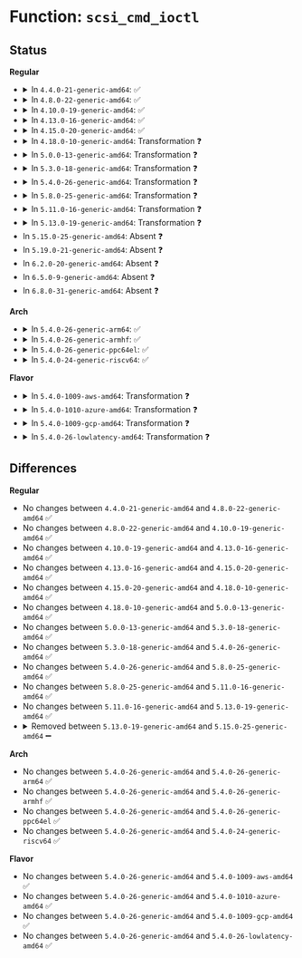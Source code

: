# Function: <code>scsi_cmd_ioctl</code>

## Status
<b>Regular</b>
<ul>
<li>
<details>
<summary>In <code>4.4.0-21-generic-amd64</code>: ✅</summary>

```c
int scsi_cmd_ioctl(struct request_queue * q, struct gendisk * bd_disk, fmode_t mode, unsigned int cmd, void * arg)
```

```json
{
  "name": "scsi_cmd_ioctl",
  "collision_type": "Unique Global",
  "inline_type": "No",
  "funcs": [
    {
      "addr": 18446744071582827952,
      "name": "scsi_cmd_ioctl",
      "external": true,
      "loc": "block/scsi_ioctl.c:562",
      "file": "block/scsi_ioctl.c",
      "inline": "seen, unknown",
      "caller_inline": [],
      "caller_func": [
        "block/bsg.c:bsg_ioctl"
      ]
    }
  ],
  "symbols": [
    {
      "addr": 18446744071582827952,
      "name": "scsi_cmd_ioctl",
      "section": ".text",
      "bind": "STB_GLOBAL",
      "size": 1052
    }
  ]
}
```
</details>
</li>
<li>
<details>
<summary>In <code>4.8.0-22-generic-amd64</code>: ✅</summary>

```c
int scsi_cmd_ioctl(struct request_queue * q, struct gendisk * bd_disk, fmode_t mode, unsigned int cmd, void * arg)
```

```json
{
  "name": "scsi_cmd_ioctl",
  "collision_type": "Unique Global",
  "inline_type": "No",
  "funcs": [
    {
      "addr": 18446744071583107328,
      "name": "scsi_cmd_ioctl",
      "external": true,
      "loc": "block/scsi_ioctl.c:562",
      "file": "block/scsi_ioctl.c",
      "inline": "seen, unknown",
      "caller_inline": [],
      "caller_func": [
        "block/bsg.c:bsg_ioctl"
      ]
    }
  ],
  "symbols": [
    {
      "addr": 18446744071583107328,
      "name": "scsi_cmd_ioctl",
      "section": ".text",
      "bind": "STB_GLOBAL",
      "size": 1058
    }
  ]
}
```
</details>
</li>
<li>
<details>
<summary>In <code>4.10.0-19-generic-amd64</code>: ✅</summary>

```c
int scsi_cmd_ioctl(struct request_queue * q, struct gendisk * bd_disk, fmode_t mode, unsigned int cmd, void * arg)
```

```json
{
  "name": "scsi_cmd_ioctl",
  "collision_type": "Unique Global",
  "inline_type": "No",
  "funcs": [
    {
      "addr": 18446744071583218832,
      "name": "scsi_cmd_ioctl",
      "external": true,
      "loc": "block/scsi_ioctl.c:565",
      "file": "block/scsi_ioctl.c",
      "inline": "seen, unknown",
      "caller_inline": [],
      "caller_func": [
        "block/bsg.c:bsg_ioctl"
      ]
    }
  ],
  "symbols": [
    {
      "addr": 18446744071583218832,
      "name": "scsi_cmd_ioctl",
      "section": ".text",
      "bind": "STB_GLOBAL",
      "size": 1058
    }
  ]
}
```
</details>
</li>
<li>
<details>
<summary>In <code>4.13.0-16-generic-amd64</code>: ✅</summary>

```c
int scsi_cmd_ioctl(struct request_queue * q, struct gendisk * bd_disk, fmode_t mode, unsigned int cmd, void * arg)
```

```json
{
  "name": "scsi_cmd_ioctl",
  "collision_type": "Unique Global",
  "inline_type": "No",
  "funcs": [
    {
      "addr": 18446744071583316560,
      "name": "scsi_cmd_ioctl",
      "external": true,
      "loc": "block/scsi_ioctl.c:563",
      "file": "block/scsi_ioctl.c",
      "inline": "seen, unknown",
      "caller_inline": [],
      "caller_func": [
        "block/bsg.c:bsg_ioctl"
      ]
    }
  ],
  "symbols": [
    {
      "addr": 18446744071583316560,
      "name": "scsi_cmd_ioctl",
      "section": ".text",
      "bind": "STB_GLOBAL",
      "size": 1073
    }
  ]
}
```
</details>
</li>
<li>
<details>
<summary>In <code>4.15.0-20-generic-amd64</code>: ✅</summary>

```c
int scsi_cmd_ioctl(struct request_queue * q, struct gendisk * bd_disk, fmode_t mode, unsigned int cmd, void * arg)
```

```json
{
  "name": "scsi_cmd_ioctl",
  "collision_type": "Unique Global",
  "inline_type": "No",
  "funcs": [
    {
      "addr": 18446744071583499488,
      "name": "scsi_cmd_ioctl",
      "external": true,
      "loc": "block/scsi_ioctl.c:563",
      "file": "block/scsi_ioctl.c",
      "inline": "seen, unknown",
      "caller_inline": [],
      "caller_func": [
        "block/bsg.c:bsg_ioctl"
      ]
    }
  ],
  "symbols": [
    {
      "addr": 18446744071583499488,
      "name": "scsi_cmd_ioctl",
      "section": ".text",
      "bind": "STB_GLOBAL",
      "size": 1073
    }
  ]
}
```
</details>
</li>
<li>
<details>
<summary>In <code>4.18.0-10-generic-amd64</code>: Transformation ❓</summary>

```c
int scsi_cmd_ioctl(struct request_queue * q, struct gendisk * bd_disk, fmode_t mode, unsigned int cmd, void * arg)
```

```json
{
  "name": "scsi_cmd_ioctl",
  "collision_type": "Unique Global",
  "inline_type": "No",
  "funcs": [
    {
      "addr": 0,
      "name": "scsi_cmd_ioctl",
      "external": true,
      "loc": "block/scsi_ioctl.c:559",
      "file": "block/scsi_ioctl.c",
      "inline": "seen, unknown",
      "caller_inline": [],
      "caller_func": [
        "block/scsi_ioctl.c:scsi_cmd_blk_ioctl",
        "block/bsg.c:bsg_ioctl"
      ]
    }
  ],
  "symbols": [
    {
      "addr": 18446744071583714193,
      "name": "scsi_cmd_ioctl.cold.12",
      "section": ".text",
      "bind": "STB_LOCAL",
      "size": 75
    },
    {
      "addr": 18446744071583713088,
      "name": "scsi_cmd_ioctl",
      "section": ".text",
      "bind": "STB_GLOBAL",
      "size": 1003
    }
  ]
}
```
</details>
</li>
<li>
<details>
<summary>In <code>5.0.0-13-generic-amd64</code>: Transformation ❓</summary>

```c
int scsi_cmd_ioctl(struct request_queue * q, struct gendisk * bd_disk, fmode_t mode, unsigned int cmd, void * arg)
```

```json
{
  "name": "scsi_cmd_ioctl",
  "collision_type": "Unique Global",
  "inline_type": "No",
  "funcs": [
    {
      "addr": 0,
      "name": "scsi_cmd_ioctl",
      "external": true,
      "loc": "block/scsi_ioctl.c:559",
      "file": "block/scsi_ioctl.c",
      "inline": "seen, unknown",
      "caller_inline": [],
      "caller_func": [
        "block/scsi_ioctl.c:scsi_cmd_blk_ioctl",
        "block/bsg.c:bsg_ioctl"
      ]
    }
  ],
  "symbols": [
    {
      "addr": 18446744071583823441,
      "name": "scsi_cmd_ioctl.cold.12",
      "section": ".text",
      "bind": "STB_LOCAL",
      "size": 75
    },
    {
      "addr": 18446744071583822336,
      "name": "scsi_cmd_ioctl",
      "section": ".text",
      "bind": "STB_GLOBAL",
      "size": 1003
    }
  ]
}
```
</details>
</li>
<li>
<details>
<summary>In <code>5.3.0-18-generic-amd64</code>: Transformation ❓</summary>

```c
int scsi_cmd_ioctl(struct request_queue * q, struct gendisk * bd_disk, fmode_t mode, unsigned int cmd, void * arg)
```

```json
{
  "name": "scsi_cmd_ioctl",
  "collision_type": "Unique Global",
  "inline_type": "No",
  "funcs": [
    {
      "addr": 0,
      "name": "scsi_cmd_ioctl",
      "external": true,
      "loc": "block/scsi_ioctl.c:545",
      "file": "block/scsi_ioctl.c",
      "inline": "seen, unknown",
      "caller_inline": [],
      "caller_func": [
        "block/scsi_ioctl.c:scsi_cmd_blk_ioctl",
        "block/bsg.c:bsg_ioctl"
      ]
    }
  ],
  "symbols": [
    {
      "addr": 18446744071584013985,
      "name": "scsi_cmd_ioctl.cold",
      "section": ".text",
      "bind": "STB_LOCAL",
      "size": 76
    },
    {
      "addr": 18446744071584012880,
      "name": "scsi_cmd_ioctl",
      "section": ".text",
      "bind": "STB_GLOBAL",
      "size": 998
    }
  ]
}
```
</details>
</li>
<li>
<details>
<summary>In <code>5.4.0-26-generic-amd64</code>: Transformation ❓</summary>

```c
int scsi_cmd_ioctl(struct request_queue * q, struct gendisk * bd_disk, fmode_t mode, unsigned int cmd, void * arg)
```

```json
{
  "name": "scsi_cmd_ioctl",
  "collision_type": "Unique Global",
  "inline_type": "No",
  "funcs": [
    {
      "addr": 0,
      "name": "scsi_cmd_ioctl",
      "external": true,
      "loc": "block/scsi_ioctl.c:545",
      "file": "block/scsi_ioctl.c",
      "inline": "seen, unknown",
      "caller_inline": [],
      "caller_func": [
        "block/scsi_ioctl.c:scsi_cmd_blk_ioctl",
        "block/bsg.c:bsg_ioctl"
      ]
    }
  ],
  "symbols": [
    {
      "addr": 18446744071584117521,
      "name": "scsi_cmd_ioctl.cold",
      "section": ".text",
      "bind": "STB_LOCAL",
      "size": 76
    },
    {
      "addr": 18446744071584116416,
      "name": "scsi_cmd_ioctl",
      "section": ".text",
      "bind": "STB_GLOBAL",
      "size": 998
    }
  ]
}
```
</details>
</li>
<li>
<details>
<summary>In <code>5.8.0-25-generic-amd64</code>: Transformation ❓</summary>

```c
int scsi_cmd_ioctl(struct request_queue * q, struct gendisk * bd_disk, fmode_t mode, unsigned int cmd, void * arg)
```

```json
{
  "name": "scsi_cmd_ioctl",
  "collision_type": "Unique Global",
  "inline_type": "No",
  "funcs": [
    {
      "addr": 0,
      "name": "scsi_cmd_ioctl",
      "external": true,
      "loc": "block/scsi_ioctl.c:776",
      "file": "block/scsi_ioctl.c",
      "inline": "seen, unknown",
      "caller_inline": [],
      "caller_func": [
        "block/bsg.c:bsg_ioctl"
      ]
    }
  ],
  "symbols": [
    {
      "addr": 18446744071584515143,
      "name": "scsi_cmd_ioctl.cold",
      "section": ".text",
      "bind": "STB_LOCAL",
      "size": 85
    },
    {
      "addr": 18446744071584513424,
      "name": "scsi_cmd_ioctl",
      "section": ".text",
      "bind": "STB_GLOBAL",
      "size": 660
    }
  ]
}
```
</details>
</li>
<li>
<details>
<summary>In <code>5.11.0-16-generic-amd64</code>: Transformation ❓</summary>

```c
int scsi_cmd_ioctl(struct request_queue * q, struct gendisk * bd_disk, fmode_t mode, unsigned int cmd, void * arg)
```

```json
{
  "name": "scsi_cmd_ioctl",
  "collision_type": "Unique Global",
  "inline_type": "No",
  "funcs": [
    {
      "addr": 0,
      "name": "scsi_cmd_ioctl",
      "external": true,
      "loc": "block/scsi_ioctl.c:767",
      "file": "block/scsi_ioctl.c",
      "inline": "seen, unknown",
      "caller_inline": [],
      "caller_func": [
        "block/bsg.c:bsg_ioctl"
      ]
    }
  ],
  "symbols": [
    {
      "addr": 18446744071591377635,
      "name": "scsi_cmd_ioctl.cold",
      "section": ".text",
      "bind": "STB_LOCAL",
      "size": 85
    },
    {
      "addr": 18446744071584623344,
      "name": "scsi_cmd_ioctl",
      "section": ".text",
      "bind": "STB_GLOBAL",
      "size": 661
    }
  ]
}
```
</details>
</li>
<li>
<details>
<summary>In <code>5.13.0-19-generic-amd64</code>: Transformation ❓</summary>

```c
int scsi_cmd_ioctl(struct request_queue * q, struct gendisk * bd_disk, fmode_t mode, unsigned int cmd, void * arg)
```

```json
{
  "name": "scsi_cmd_ioctl",
  "collision_type": "Unique Global",
  "inline_type": "No",
  "funcs": [
    {
      "addr": 0,
      "name": "scsi_cmd_ioctl",
      "external": true,
      "loc": "block/scsi_ioctl.c:763",
      "file": "block/scsi_ioctl.c",
      "inline": "seen, unknown",
      "caller_inline": [],
      "caller_func": [
        "block/bsg.c:bsg_ioctl"
      ]
    }
  ],
  "symbols": [
    {
      "addr": 18446744071591319875,
      "name": "scsi_cmd_ioctl.cold",
      "section": ".text",
      "bind": "STB_LOCAL",
      "size": 85
    },
    {
      "addr": 18446744071584651568,
      "name": "scsi_cmd_ioctl",
      "section": ".text",
      "bind": "STB_GLOBAL",
      "size": 646
    }
  ]
}
```
</details>
</li>
<li>
In <code>5.15.0-25-generic-amd64</code>: Absent ❓
</li>
<li>
In <code>5.19.0-21-generic-amd64</code>: Absent ❓
</li>
<li>
In <code>6.2.0-20-generic-amd64</code>: Absent ❓
</li>
<li>
In <code>6.5.0-9-generic-amd64</code>: Absent ❓
</li>
<li>
In <code>6.8.0-31-generic-amd64</code>: Absent ❓
</li>
</ul>
<b>Arch</b>
<ul>
<li>
<details>
<summary>In <code>5.4.0-26-generic-arm64</code>: ✅</summary>

```c
int scsi_cmd_ioctl(struct request_queue * q, struct gendisk * bd_disk, fmode_t mode, unsigned int cmd, void * arg)
```

```json
{
  "name": "scsi_cmd_ioctl",
  "collision_type": "Unique Global",
  "inline_type": "No",
  "funcs": [
    {
      "addr": 18446603336495959048,
      "name": "scsi_cmd_ioctl",
      "external": true,
      "loc": "block/scsi_ioctl.c:545",
      "file": "block/scsi_ioctl.c",
      "inline": "seen, unknown",
      "caller_inline": [],
      "caller_func": [
        "block/scsi_ioctl.c:scsi_cmd_blk_ioctl",
        "block/bsg.c:bsg_ioctl"
      ]
    }
  ],
  "symbols": [
    {
      "addr": 18446603336495959048,
      "name": "scsi_cmd_ioctl",
      "section": ".text",
      "bind": "STB_GLOBAL",
      "size": 2660
    }
  ]
}
```
</details>
</li>
<li>
<details>
<summary>In <code>5.4.0-26-generic-armhf</code>: ✅</summary>

```c
int scsi_cmd_ioctl(struct request_queue * q, struct gendisk * bd_disk, fmode_t mode, unsigned int cmd, void * arg)
```

```json
{
  "name": "scsi_cmd_ioctl",
  "collision_type": "Unique Global",
  "inline_type": "No",
  "funcs": [
    {
      "addr": 3229304220,
      "name": "scsi_cmd_ioctl",
      "external": true,
      "loc": "block/scsi_ioctl.c:545",
      "file": "block/scsi_ioctl.c",
      "inline": "seen, unknown",
      "caller_inline": [],
      "caller_func": [
        "block/scsi_ioctl.c:scsi_cmd_blk_ioctl",
        "block/bsg.c:bsg_ioctl"
      ]
    }
  ],
  "symbols": [
    {
      "addr": 3229304220,
      "name": "scsi_cmd_ioctl",
      "section": ".text",
      "bind": "STB_GLOBAL",
      "size": 1508
    }
  ]
}
```
</details>
</li>
<li>
<details>
<summary>In <code>5.4.0-26-generic-ppc64el</code>: ✅</summary>

```c
int scsi_cmd_ioctl(struct request_queue * q, struct gendisk * bd_disk, fmode_t mode, unsigned int cmd, void * arg)
```

```json
{
  "name": "scsi_cmd_ioctl",
  "collision_type": "Unique Global",
  "inline_type": "No",
  "funcs": [
    {
      "addr": 13835058055290180512,
      "name": "scsi_cmd_ioctl",
      "external": true,
      "loc": "block/scsi_ioctl.c:545",
      "file": "block/scsi_ioctl.c",
      "inline": "seen, unknown",
      "caller_inline": [],
      "caller_func": [
        "block/scsi_ioctl.c:scsi_cmd_blk_ioctl",
        "block/bsg.c:bsg_ioctl"
      ]
    }
  ],
  "symbols": [
    {
      "addr": 13835058055290180512,
      "name": "scsi_cmd_ioctl",
      "section": ".text",
      "bind": "STB_GLOBAL",
      "size": 1992
    }
  ]
}
```
</details>
</li>
<li>
<details>
<summary>In <code>5.4.0-24-generic-riscv64</code>: ✅</summary>

```c
int scsi_cmd_ioctl(struct request_queue * q, struct gendisk * bd_disk, fmode_t mode, unsigned int cmd, void * arg)
```

```json
{
  "name": "scsi_cmd_ioctl",
  "collision_type": "Unique Global",
  "inline_type": "No",
  "funcs": [
    {
      "addr": 18446743936275065856,
      "name": "scsi_cmd_ioctl",
      "external": true,
      "loc": "block/scsi_ioctl.c:545",
      "file": "block/scsi_ioctl.c",
      "inline": "seen, unknown",
      "caller_inline": [],
      "caller_func": [
        "block/scsi_ioctl.c:scsi_cmd_blk_ioctl",
        "block/bsg.c:bsg_ioctl"
      ]
    }
  ],
  "symbols": [
    {
      "addr": 18446743936275065856,
      "name": "scsi_cmd_ioctl",
      "section": ".text",
      "bind": "STB_GLOBAL",
      "size": 994
    }
  ]
}
```
</details>
</li>
</ul>
<b>Flavor</b>
<ul>
<li>
<details>
<summary>In <code>5.4.0-1009-aws-amd64</code>: Transformation ❓</summary>

```c
int scsi_cmd_ioctl(struct request_queue * q, struct gendisk * bd_disk, fmode_t mode, unsigned int cmd, void * arg)
```

```json
{
  "name": "scsi_cmd_ioctl",
  "collision_type": "Unique Global",
  "inline_type": "No",
  "funcs": [
    {
      "addr": 0,
      "name": "scsi_cmd_ioctl",
      "external": true,
      "loc": "block/scsi_ioctl.c:545",
      "file": "block/scsi_ioctl.c",
      "inline": "seen, unknown",
      "caller_inline": [],
      "caller_func": [
        "block/scsi_ioctl.c:scsi_cmd_blk_ioctl",
        "block/bsg.c:bsg_ioctl"
      ]
    }
  ],
  "symbols": [
    {
      "addr": 18446744071584086257,
      "name": "scsi_cmd_ioctl.cold",
      "section": ".text",
      "bind": "STB_LOCAL",
      "size": 76
    },
    {
      "addr": 18446744071584085152,
      "name": "scsi_cmd_ioctl",
      "section": ".text",
      "bind": "STB_GLOBAL",
      "size": 998
    }
  ]
}
```
</details>
</li>
<li>
<details>
<summary>In <code>5.4.0-1010-azure-amd64</code>: Transformation ❓</summary>

```c
int scsi_cmd_ioctl(struct request_queue * q, struct gendisk * bd_disk, fmode_t mode, unsigned int cmd, void * arg)
```

```json
{
  "name": "scsi_cmd_ioctl",
  "collision_type": "Unique Global",
  "inline_type": "No",
  "funcs": [
    {
      "addr": 0,
      "name": "scsi_cmd_ioctl",
      "external": true,
      "loc": "block/scsi_ioctl.c:545",
      "file": "block/scsi_ioctl.c",
      "inline": "seen, unknown",
      "caller_inline": [],
      "caller_func": [
        "block/scsi_ioctl.c:scsi_cmd_blk_ioctl",
        "block/bsg.c:bsg_ioctl"
      ]
    }
  ],
  "symbols": [
    {
      "addr": 18446744071584022017,
      "name": "scsi_cmd_ioctl.cold",
      "section": ".text",
      "bind": "STB_LOCAL",
      "size": 76
    },
    {
      "addr": 18446744071584020912,
      "name": "scsi_cmd_ioctl",
      "section": ".text",
      "bind": "STB_GLOBAL",
      "size": 998
    }
  ]
}
```
</details>
</li>
<li>
<details>
<summary>In <code>5.4.0-1009-gcp-amd64</code>: Transformation ❓</summary>

```c
int scsi_cmd_ioctl(struct request_queue * q, struct gendisk * bd_disk, fmode_t mode, unsigned int cmd, void * arg)
```

```json
{
  "name": "scsi_cmd_ioctl",
  "collision_type": "Unique Global",
  "inline_type": "No",
  "funcs": [
    {
      "addr": 0,
      "name": "scsi_cmd_ioctl",
      "external": true,
      "loc": "block/scsi_ioctl.c:545",
      "file": "block/scsi_ioctl.c",
      "inline": "seen, unknown",
      "caller_inline": [],
      "caller_func": [
        "block/scsi_ioctl.c:scsi_cmd_blk_ioctl",
        "block/bsg.c:bsg_ioctl"
      ]
    }
  ],
  "symbols": [
    {
      "addr": 18446744071584070017,
      "name": "scsi_cmd_ioctl.cold",
      "section": ".text",
      "bind": "STB_LOCAL",
      "size": 76
    },
    {
      "addr": 18446744071584068912,
      "name": "scsi_cmd_ioctl",
      "section": ".text",
      "bind": "STB_GLOBAL",
      "size": 998
    }
  ]
}
```
</details>
</li>
<li>
<details>
<summary>In <code>5.4.0-26-lowlatency-amd64</code>: Transformation ❓</summary>

```c
int scsi_cmd_ioctl(struct request_queue * q, struct gendisk * bd_disk, fmode_t mode, unsigned int cmd, void * arg)
```

```json
{
  "name": "scsi_cmd_ioctl",
  "collision_type": "Unique Global",
  "inline_type": "No",
  "funcs": [
    {
      "addr": 0,
      "name": "scsi_cmd_ioctl",
      "external": true,
      "loc": "block/scsi_ioctl.c:545",
      "file": "block/scsi_ioctl.c",
      "inline": "seen, unknown",
      "caller_inline": [],
      "caller_func": [
        "block/scsi_ioctl.c:scsi_cmd_blk_ioctl",
        "block/bsg.c:bsg_ioctl"
      ]
    }
  ],
  "symbols": [
    {
      "addr": 18446744071584172593,
      "name": "scsi_cmd_ioctl.cold",
      "section": ".text",
      "bind": "STB_LOCAL",
      "size": 76
    },
    {
      "addr": 18446744071584171488,
      "name": "scsi_cmd_ioctl",
      "section": ".text",
      "bind": "STB_GLOBAL",
      "size": 998
    }
  ]
}
```
</details>
</li>
</ul>

## Differences
<b>Regular</b>
<ul>
<li>
No changes between <code>4.4.0-21-generic-amd64</code> and <code>4.8.0-22-generic-amd64</code> ✅
</li>
<li>
No changes between <code>4.8.0-22-generic-amd64</code> and <code>4.10.0-19-generic-amd64</code> ✅
</li>
<li>
No changes between <code>4.10.0-19-generic-amd64</code> and <code>4.13.0-16-generic-amd64</code> ✅
</li>
<li>
No changes between <code>4.13.0-16-generic-amd64</code> and <code>4.15.0-20-generic-amd64</code> ✅
</li>
<li>
No changes between <code>4.15.0-20-generic-amd64</code> and <code>4.18.0-10-generic-amd64</code> ✅
</li>
<li>
No changes between <code>4.18.0-10-generic-amd64</code> and <code>5.0.0-13-generic-amd64</code> ✅
</li>
<li>
No changes between <code>5.0.0-13-generic-amd64</code> and <code>5.3.0-18-generic-amd64</code> ✅
</li>
<li>
No changes between <code>5.3.0-18-generic-amd64</code> and <code>5.4.0-26-generic-amd64</code> ✅
</li>
<li>
No changes between <code>5.4.0-26-generic-amd64</code> and <code>5.8.0-25-generic-amd64</code> ✅
</li>
<li>
No changes between <code>5.8.0-25-generic-amd64</code> and <code>5.11.0-16-generic-amd64</code> ✅
</li>
<li>
No changes between <code>5.11.0-16-generic-amd64</code> and <code>5.13.0-19-generic-amd64</code> ✅
</li>
<li>
<details>
<summary>Removed between <code>5.13.0-19-generic-amd64</code> and <code>5.15.0-25-generic-amd64</code> ➖</summary>

```c
int scsi_cmd_ioctl(struct request_queue * q, struct gendisk * bd_disk, fmode_t mode, unsigned int cmd, void * arg)
```
</details>
</li>
</ul>
<b>Arch</b>
<ul>
<li>
No changes between <code>5.4.0-26-generic-amd64</code> and <code>5.4.0-26-generic-arm64</code> ✅
</li>
<li>
No changes between <code>5.4.0-26-generic-amd64</code> and <code>5.4.0-26-generic-armhf</code> ✅
</li>
<li>
No changes between <code>5.4.0-26-generic-amd64</code> and <code>5.4.0-26-generic-ppc64el</code> ✅
</li>
<li>
No changes between <code>5.4.0-26-generic-amd64</code> and <code>5.4.0-24-generic-riscv64</code> ✅
</li>
</ul>
<b>Flavor</b>
<ul>
<li>
No changes between <code>5.4.0-26-generic-amd64</code> and <code>5.4.0-1009-aws-amd64</code> ✅
</li>
<li>
No changes between <code>5.4.0-26-generic-amd64</code> and <code>5.4.0-1010-azure-amd64</code> ✅
</li>
<li>
No changes between <code>5.4.0-26-generic-amd64</code> and <code>5.4.0-1009-gcp-amd64</code> ✅
</li>
<li>
No changes between <code>5.4.0-26-generic-amd64</code> and <code>5.4.0-26-lowlatency-amd64</code> ✅
</li>
</ul>
